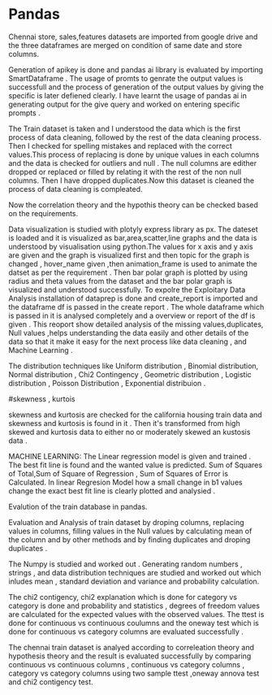 # Pandas

Chennai store, sales,features datasets are imported from google drive and the three dataframes are merged on condition of same date and store columns.

Generation of apikey is done and pandas ai library is evaluated by importing SmartDataframe . The usage of promts to genrate the output values is successfull and the process of generation of the output values by giving the specific is later defiened clearly. I have learnt the usage of pandas ai in generating output for the give query and worked on entering specific prompts .

The Train dataset is taken and I understood the data which is the first process of data cleaning, followed by the rest of the data cleaning process. Then I checked for spelling mistakes and replaced with the correct values.This process of replacing is done by unique values in each columns and the data is checked for outliers and null . The null columns are edither dropped or replaced or filled by relating it with the rest of the non null columns.
Then I have dropped duplicates.Now this dataset is cleaned the process of data cleaning is compleated.

Now the correlation theory and the hypothis theory can be checked based on the requirements.

Data visualization is studied with plotyly express library as px. The dateset is loaded and it is visualized as bar,area,scatter,line graphs and the data is understood by visualisation using python.The values for x axis and y axis are given and the graph is visualized first and then topic for the graph is changed , hover_name given ,then animation_frame is used to animate the datset as per the requirement . 
Then bar polar graph is plotted by using radius and theta values from the dataset and the bar polar graph is visualized and understood successfully. To expolre 
the Exploitary Data Analysis installation of dataprep is done and create_report is imported and the dataframe df is passed in the create report . The whole dataframe which is passed in it is analysed completely and a overview or report of the df is given . This reoport show detailed analysis of the missing values,duplicates, Null values ,helps understanding the data easily and other details of the data so that it make it easy for the next process like data cleaning , and Machine Learning .

The distribution techniques like Uniform distribution , Binomial distribution, Normal distribution , Chi2 Contingency , Geometric distribution , Logistic distribution , Poisson Distribution , Exponential distribuion .

#skewness , kurtois

skewness and kurtosis are checked for the california housing train data and skewness and kurtosis is found in it . Then it's transformed from high skewed and kurtosis data to either no or moderately skewed an kustosis data .

MACHINE LEARNING:
                The Linear regression model is given and trained . The best fit line is found  and the wanted value is predicted. Sum of Squares of Total,Sum of Square of Regression , Sum of Squares of Error is Calculated. In linear Regresion Model how a small change in b1 values change the exact best fit line is clearly plotted and analysied .





Evalution of the train database in pandas.

Evaluation and Analysis of train dataset by droping columns, replacing values in columns, filling values in the Null values by calculating mean of the column and by other methods and by finding duplicates and droping duplicates .


The Numpy is studied and worked out . Generating random numbers , strings , and data distribution techniques are studied and worked out which inludes mean , standard deviation and variance and probability calculation.

The chi2 contigency, chi2 explanation which is done for category vs category is done and probability  and statistics , degrees of freedom values are calculated for the expected values with the observed values. The ttest is done for continuous vs continuous coulumns and the oneway test which is done for continuous vs category columns are evaluated successfully .

The chennai train dataset is analyed according to correleation theory and hypothesis theory and the result is evaluated successfully by comparing continuous vs continuous columns , continuous vs category columns , category vs category columns using two sample ttest ,oneway annova test and chi2 contigency test.
